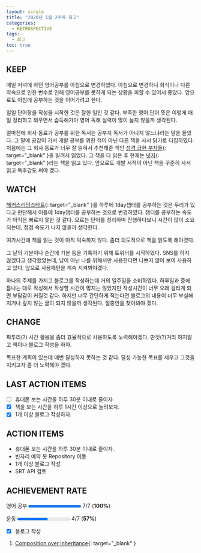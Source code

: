 ```yaml
---
layout: single
title: "2020년 1월 2주차 회고"
categories:
  - RETROSPECTIVE
tags:
  - 회고
toc: true
---
```


## KEEP

매일 저녁에 하던 영어공부를 아침으로 변경하였다. 아침으로 변경하니 회식이나 다른 약속으로 인한 변수로 인해 영어공부를 못하게 되는 상황을 피할 수 있어서 좋았다. 앞으로도 아침에 공부하는 것을 이어가려고 한다.

일일 단어장을 작성을 시작한 것은 잘한 일인 것 같다. 부족한 영어 단어 뜻은 이렇게 매일 정리하고 외우면서 습득해가야 영어 독해 실력이 많이 늘지 않을까 생각된다.

얼마전에 회사 동료가 공부를 위한 독서는 공부지 독서가 아니지 않느냐라는 말을 들었다. 그 말에 공감이 가서 개발 공부를 위한 책이 아닌 다른 책을 사서 읽기로 다짐하였다. 처음에는 그 회사 동료가 너무 잘 읽혀서 추천해준 책인 [성격 급한 부자들](http://www.yes24.com/Product/Goods/58477393){: target="\_blank" }을 빌려서 읽었다. 그 책을 다 읽은 후 현재는 [넛지](http://www.yes24.com/Product/Goods/3361501){: target="\_blank" }라는 책을 읽고 있다. 앞으로도 개발 서적이 아닌 책을 꾸준히 사서 읽고 독후감도 써야 겠다.

## WATCH

[해커스리딩스타트](http://www.yes24.com/Product/Goods/376479){: target="\_blank" }를 하루에 1day챕터를 공부하는 것은 무리가 있다고 판단해서 이틀에 1day챕터를 공부하는 것으로 변경하였다. 챕터를 공부하는 속도가 아직은 빠르지 못한 것 같다. 모르는 단어를 정리하며 진행하다보니 시간이 많이 소요되는데, 점점 속도가 나지 않을까 생각한다.

여가시간에 책을 읽는 것이 아직 익숙하지 않다. 좀더 의도적으로 책을 읽도록 해야겠다.

그 날의 기분이나 순간에 기분 등을 기록하기 위해 트위터를 시작하였다. SNS를 하지 않겠다고 생각했었는데, 남이 아닌 나를 위해서만 사용한다면 나쁘지 않아 보여 사용하고 있다. 앞으로 사용패턴을 계속 지켜봐야겠다.

하나의 주제를 가지고 블로그를 작성하는데 거의 일주일을 소비하였다. 하루일과 중에 틈나는 대로 작성해서 작성할 시간이 많지는 않았지만 작성시간이 너무 오래 걸리게 되면 부담감이 커질것 같다. 하지만 너무 간단하게 적는다면 블로그의 내용이 너무 부실해 지거나 깊지 않는 글이 되지 않을까 생각된다. 절충안을 찾아봐야 겠다.

## CHANGE

짜투리(?) 시간 활용을 좀더 효율적으로 사용하도록 노력해야겠다. 딴짓(?)거리 하지말고 책이나 블로그 작성을 하자.

목표한 계획이 있는데 매번 달성하지 못하는 것 같다. 달성 가능한 목표를 세우고 그것을 지키고자 좀 더 노력해야 겠다.

## LAST ACTION ITEMS

- [ ] 휴대폰 보는 시간을 하루 30분 이내로 줄이자.
- [x] 책을 보는 시간을 하루 1시간 이상으로 늘려보자.
- [x] 1개 이상 블로그 작성하자.

## ACTION ITEMS

- 휴대폰 보는 시간을 하루 30분 이내로 줄이자.
- 빈자리 예약 봇 Repository 이동
- 1개 이상 블로그 작성
- SRT API 검토

## ACHIEVEMENT RATE

영어 공부
<progress value="7" max="7"></progress>
7/7 (<b>100%</b>)

운동
<progress value="4" max="7"></progress>
4/7 (<b>57%</b>)

- [x] 블로그 작성

1. [Composition over inheritance](/explanation/composition-over-inheritance/){: target="\_blank" }
